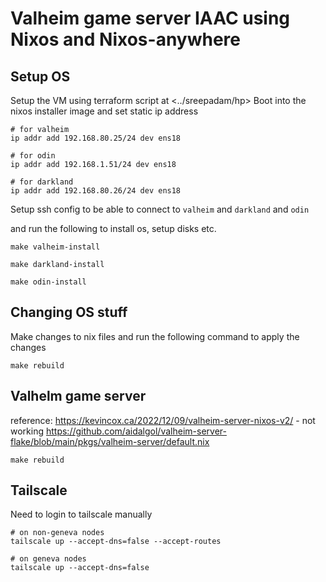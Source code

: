 # Valheim game server IAAC using Nixos and Nixos-anywhere

## Setup OS

Setup the VM using terraform script at <../sreepadam/hp>
Boot into the nixos installer image and set static ip address

```
# for valheim
ip addr add 192.168.80.25/24 dev ens18

# for odin
ip addr add 192.168.1.51/24 dev ens18

# for darkland
ip addr add 192.168.80.26/24 dev ens18
```

Setup ssh config to be able to connect to `valheim` and `darkland` and `odin`

and run the following to install os, setup disks etc.

```
make valheim-install
```

```
make darkland-install
```

```
make odin-install
```

## Changing OS stuff

Make changes to nix files and run the following command to apply the changes

```
make rebuild
```

## Valhelm game server

reference:
https://kevincox.ca/2022/12/09/valheim-server-nixos-v2/ - not working
https://github.com/aidalgol/valheim-server-flake/blob/main/pkgs/valheim-server/default.nix

```
make rebuild
```

## Tailscale

Need to login to tailscale manually

```
# on non-geneva nodes
tailscale up --accept-dns=false --accept-routes

# on geneva nodes
tailscale up --accept-dns=false
```

